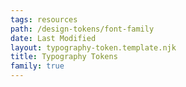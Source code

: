 ```yaml
---
tags: resources
path: /design-tokens/font-family
date: Last Modified
layout: typography-token.template.njk
title: Typography Tokens
family: true
---
```

